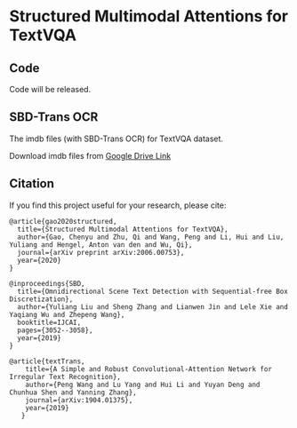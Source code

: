 # Structured Multimodal Attentions for TextVQA

## Code
Code will be released.

## SBD-Trans OCR
The imdb files (with SBD-Trans OCR) for TextVQA dataset.

Download imdb files from [Google Drive Link](https://drive.google.com/file/d/1vj6JzVo9xVYUyjE930nJ4CZ1zf0oELH0/view?usp=sharing)

## Citation
If you find this project useful for your research, please cite:
```
@article{gao2020structured,
  title={Structured Multimodal Attentions for TextVQA},
  author={Gao, Chenyu and Zhu, Qi and Wang, Peng and Li, Hui and Liu, Yuliang and Hengel, Anton van den and Wu, Qi},
  journal={arXiv preprint arXiv:2006.00753},
  year={2020}
}
```
```
@inproceedings{SBD,
  title={Omnidirectional Scene Text Detection with Sequential-free Box Discretization},
  author={Yuliang Liu and Sheng Zhang and Lianwen Jin and Lele Xie and Yaqiang Wu and Zhepeng Wang},
  booktitle=IJCAI,
  pages={3052--3058},
  year={2019}
}
```
```
@article{textTrans,
   	title={A Simple and Robust Convolutional-Attention Network for Irregular Text Recognition},
   	author={Peng Wang and Lu Yang and Hui Li and Yuyan Deng and Chunhua Shen and Yanning Zhang},
   	journal={arXiv:1904.01375},
   	year={2019}
   }
```
